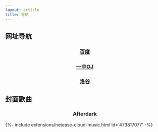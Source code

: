 ```yaml
---
layout: article
title: 导航
---
```

## 网址导航
<div class="hero hero--dark" style='background-image: url("https://timgsa.baidu.com/timg?image&quality=80&size=b9999_10000&sec=1554399043610&di=bdd6cf547c00202db1ca1b40f7bfdc23&imgtype=0&src=http%3A%2F%2Fpic.jycypt.com%2Fimages%2F2%2F2017%2F08%2FL7KzHxv6h8Vm8HOh4HE8oEEdDFkKK8.jpg");'>
  <div class="hero__content">
    <h3><center>
    <a href="https://www.baidu.com/">
      <font color=black>
      百度
      </font>
    </a>
    </center></h3>
  </div>
</div>
<p></p>
<div class="hero hero--dark" style='background-image: url("https://timgsa.baidu.com/timg?image&quality=80&size=b9999_10000&sec=1554399555969&di=2c94610485a6819c1969435dfed0d46f&imgtype=0&src=http%3A%2F%2Fimgsrc.baidu.com%2Fimgad%2Fpic%2Fitem%2Fa8773912b31bb05170f3f1123d7adab44aede031.jpg");'>
  <div class="hero__content">
    <h3><center>
    <a href="http://newoj.cqyz.cn/">
      一中OJ
    </a>
    </center></h3>
  </div>
</div>
<p></p>
<div class="hero hero--dark" style='background-image: url("https://timgsa.baidu.com/timg?image&quality=80&size=b9999_10000&sec=1554991098&di=0ec16477fd0954eba8c68e3cf632aecb&imgtype=jpg&er=1&src=http%3A%2F%2Fpic1.win4000.com%2Fwallpaper%2F7%2F57ac3605353a8.jpg");'>
  <div class="hero__content">
    <h3><center>
    <a href="https://www.luogu.org/">
      洛谷
    </a>
    </center></h3>
  </div>
</div>
<p></p>

## 封面歌曲
<div class="hero hero--dark" style='background-image: url("http://p1.music.126.net/8eu74VdLaTBYDsMuJKHM4g==/109951163311463153.jpg");'>
  <div class="hero__content">
    <h3><center>
      Afterdark
    </center></h3>
  </div>
</div>
<p></p>
{%- include extensions/netease-cloud-music.html id='473817077' -%}
